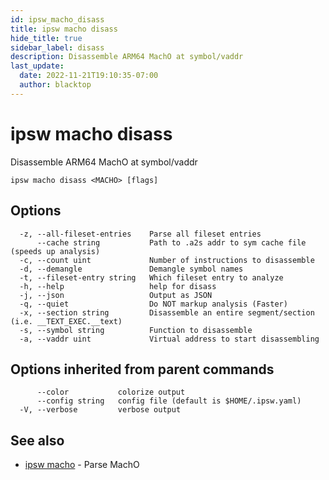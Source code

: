 ```yaml
---
id: ipsw_macho_disass
title: ipsw macho disass
hide_title: true
sidebar_label: disass
description: Disassemble ARM64 MachO at symbol/vaddr
last_update:
  date: 2022-11-21T19:10:35-07:00
  author: blacktop
---
```

# ipsw macho disass

Disassemble ARM64 MachO at symbol/vaddr

```
ipsw macho disass <MACHO> [flags]
```

## Options

```
  -z, --all-fileset-entries    Parse all fileset entries
      --cache string           Path to .a2s addr to sym cache file (speeds up analysis)
  -c, --count uint             Number of instructions to disassemble
  -d, --demangle               Demangle symbol names
  -t, --fileset-entry string   Which fileset entry to analyze
  -h, --help                   help for disass
  -j, --json                   Output as JSON
  -q, --quiet                  Do NOT markup analysis (Faster)
  -x, --section string         Disassemble an entire segment/section (i.e. __TEXT_EXEC.__text)
  -s, --symbol string          Function to disassemble
  -a, --vaddr uint             Virtual address to start disassembling
```

## Options inherited from parent commands

```
      --color           colorize output
      --config string   config file (default is $HOME/.ipsw.yaml)
  -V, --verbose         verbose output
```

## See also

* [ipsw macho](/docs/cli/macho/ipsw_macho)	 - Parse MachO

